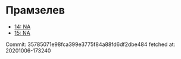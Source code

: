 # Прамзелев
- [14: NA](14.md)
- [15: NA](15.md)

Commit: 35785071e98fca399e3775f84a88fd6df2dbe484
 fetched at: 20201006-173240
